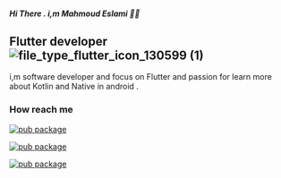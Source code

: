 ##### Hi There . i,m Mahmoud Eslami 👋🏼

## Flutter developer  ![file_type_flutter_icon_130599 (1)](http://s13.picofile.com/file/8402478176/file_type_flutter_icon_130599_1_.png)

i,m software developer and focus on Flutter and passion for learn more about Kotlin and Native in android .

### How reach me 

[![pub package](https://img.shields.io/badge/me-Linkedin-blue?color=blue&style=flat-square)](https://www.linkedin.com/in/mahmoud-eslami-182351197/)

[![pub package](https://img.shields.io/badge/me-Instagram-fb3958?color=fb3958&style=flat-square)](https://www.instagram.com/bigproblembig/)

[![pub package](https://img.shields.io/badge/me-Virgool-black?color=black&style=flat-square)](https://virgool.io/@mahmoud-eslami)
